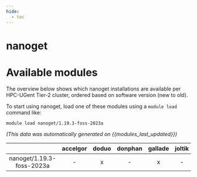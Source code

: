 ```yaml
---
hide:
  - toc
---
```


nanoget
=======

# Available modules


The overview below shows which nanoget installations are available per HPC-UGent Tier-2 cluster, ordered based on software version (new to old).

To start using nanoget, load one of these modules using a `module load` command like:

```shell
module load nanoget/1.19.3-foss-2023a
```

*(This data was automatically generated on {{modules_last_updated}})*  

| |accelgor|doduo|donphan|gallade|joltik|shinx|
| :---: | :---: | :---: | :---: | :---: | :---: | :---: |
|nanoget/1.19.3-foss-2023a|-|x|-|x|-|x|
